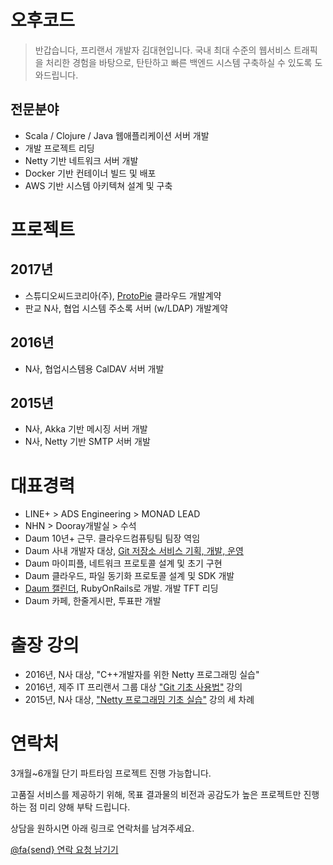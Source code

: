# 오후코드

> 반갑습니다, 프리랜서 개발자 김대현입니다. 국내 최대 수준의 웹서비스 트래픽을 처리한 경험을 바탕으로, 탄탄하고 빠른 백엔드 시스템 구축하실 수 있도록 도와드립니다.

## 전문분야

* Scala / Clojure / Java 웹애플리케이션 서버 개발
* 개발 프로젝트 리딩
* Netty 기반 네트워크 서버 개발
* Docker 기반 컨테이너 빌드 및 배포
* AWS 기반 시스템 아키텍쳐 설계 및 구축

# 프로젝트

## 2017년

* 스튜디오씨드코리아(주), [ProtoPie](https://protopie.io) 클라우드 개발계약
* 판교 N사, 협업 시스템 주소록 서버 (w/LDAP) 개발계약

## 2016년

* N사, 협업시스템용 CalDAV 서버 개발

## 2015년

* N사, Akka 기반 메시징 서버 개발
* N사, Netty 기반 SMTP 서버 개발

# 대표경력

* LINE+ > ADS Engineering > MONAD LEAD
* NHN > Dooray개발실 > 수석
* Daum 10년+ 근무. 클라우드컴퓨팅팀 팀장 역임
* Daum 사내 개발자 대상, [Git 저장소 서비스 기획, 개발, 운영](https://www.slideshare.net/hatemogi/devon2013-git)
* Daum 마이피플, 네트워크 프로토콜 설계 및 초기 구현
* Daum 클라우드, 파일 동기화 프로토콜 설계 및 SDK 개발
* [Daum 캘린더](https://medium.com/happyprogrammer-in-jeju/다음-캘린더-서비스의-비하인드-스토리-ec0faac67f05), RubyOnRails로 개발. 개발 TFT 리딩
* Daum 카페, 한줄게시판, 투표판 개발

# 출장 강의

* 2016년, N사 대상, "C++개발자를 위한 Netty 프로그래밍 실습"
* 2016년, 제주 IT 프리랜서 그룹 대상 ["Git 기초 사용법"](https://medium.com/happyprogrammer-in-jeju/git-kickstart-발표-후기-58f54582dd67) 강의
* 2015년, N사 대상, ["Netty 프로그래밍 기초 실습"](https://medium.com/happyprogrammer-in-jeju/netty-기초-강습-후기-8ba4fdee2518) 강의 세 차례

# 연락처

3개월~6개월 단기 파트타임 프로젝트 진행 가능합니다.

고품질 서비스를 제공하기 위해, 목표 결과물의 비전과 공감도가 높은 프로젝트만 진행하는 점 미리 양해 부탁 드립니다.

상담을 원하시면 아래 링크로 연락처를 남겨주세요.

[@fa{send} 연락 요청 남기기](https://goo.gl/forms/oWHecw0ur52LKTlX2)

